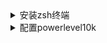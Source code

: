 ﻿<details><summary>安装zsh终端</summary>

- 安装 zsh

  ```
  yum install zsh
  ```

</details>

<details><summary>配置powerlevel10k</summary>

- 安装 zim

  ```
  curl -fsSL https://raw.githubusercontent.com/zimfw/install/master/install.zsh | zsh
  ```

- 编辑 Zsh 配置文件 ~/.zimrc ：

  ```
  vim ~/.zimrc

  # 在文件最后加入下面的一行文字，以添加 powerlevel10k 模块，然后退出。
  zmodule romkatv/powerlevel10k

  ```

- Start zsh!
  ```
  zsh
  ```

</details>

